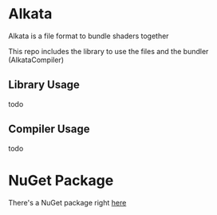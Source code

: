 # Alkata

Alkata is a file format to bundle shaders together  

This repo includes the library to use the files and the bundler (AlkataCompiler)

## Library Usage

todo

## Compiler Usage

todo

# NuGet Package
There's a NuGet package right [here](https://www.nuget.org/packages/Alkata/)
